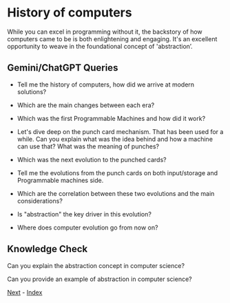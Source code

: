 # History of computers 

While you can excel in programming without it, the backstory of how computers came to be is both enlightening and engaging. It's an excellent opportunity to weave in the foundational concept of 'abstraction’.


## Gemini/ChatGPT Queries

- Tell me the history of computers, how did we arrive at modern solutions?

- Which are the main changes between each era?

- Which was the first Programmable Machines and how did it work?

- Let's dive deep on the punch card mechanism. That has been used for a while. Can you explain what was the idea behind and how a machine can use that? What was the meaning of punches?

- Which was the next evolution to the punched cards? 

- Tell me the evolutions from the punch cards on both input/storage and Programmable machines side.

- Which are the correlation between these two evolutions and the main considerations?

- Is "abstraction" the key driver in this evolution? 

- Where does computer evolution go from now on?


## Knowledge Check

Can you explain the abstraction concept in computer science? 

Can you provide an example of abstraction in computer science?


[Next](https://github.com/InfiniteLearnJourney/ProgrammingCorePrinciples/blob/main/guide/02.%20Base%20of%20electronics.md) - [Index](https://github.com/InfiniteLearnJourney/ProgrammingCorePrinciples/blob/main/guide/00.%20index.md)